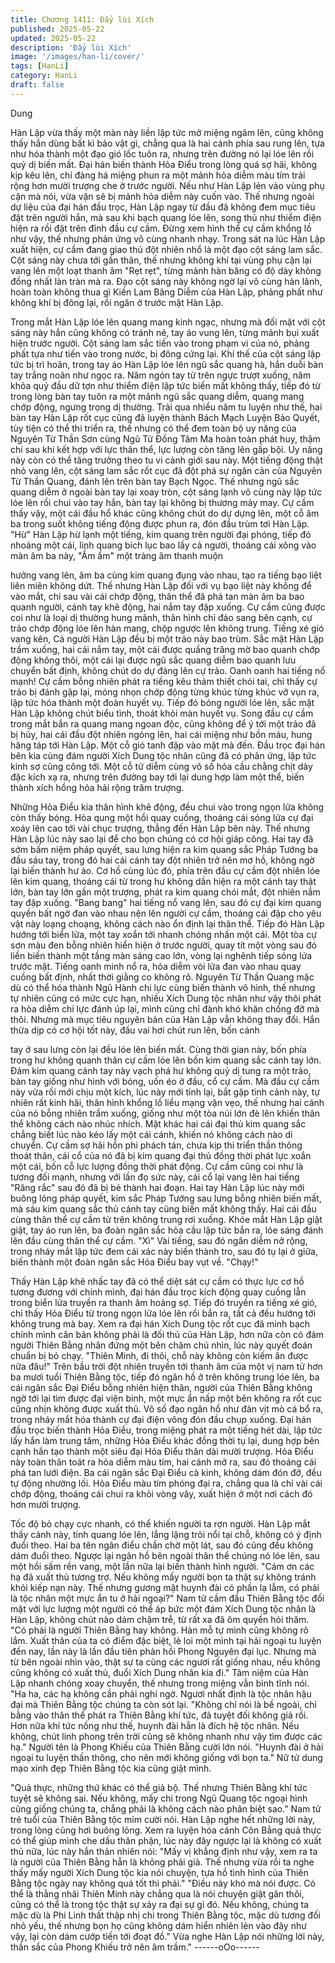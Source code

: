 ```yaml
---
title: Chương 1411: Đẩy lùi Xích
published: 2025-05-22
updated: 2025-05-22
description: 'Đẩy lùi Xích'
image: '/images/han-li/cover/'
tags: [HanLi]
category: HanLi
draft: false
---
```


Dung

Hàn Lập vừa thấy một màn này liền lập tức mở miệng ngâm lên,
cũng không thấy hắn dùng bất kì bảo vật gì, chẳng qua là hai
cánh phía sau rung lên, tựa như hóa thành một đạo gió lốc tuôn
ra, nhưng trên đường nó lại lóe lên rồi quỷ dị biến mất.
Đại hán biến thành Hỏa Điểu trong lòng quá sợ hãi, không kịp kêu
lên, chỉ đàng há miệng phun ra một mảnh hỏa diễm màu tím trải
rộng hơn mười trượng che ở trước người.
Nếu như Hàn Lập lẻn vào vùng phụ cận mà nói, vừa vặn sẽ bị
mảnh hỏa diễm này cuốn vào.
Thế nhưng ngoài dự liệu của đại hán đầu trọc, Hàn Lập ngay từ
đầu đã không đem mục tiêu đặt trên người hắn, mà sau khi bạch
quang lóe lên, song thủ như thiểm điện hiện ra rồi đặt trên đỉnh
đầu cự cầm.
Đừng xem hình thể cự cầm khổng lồ như vậy, thế nhưng phản
ứng vô cùng nhanh nhạy.
Trong sát na lúc Hàn Lập xuất hiện, cự cầm đang giao thủ đột
nhiên nhổ là một đạo cột sáng lam sắc.
Cột sáng này chưa tới gần thân, thế nhưng không khí tại vùng
phụ cận lại vang lên một loạt thanh âm "Rẹt rẹt", từng mảnh hàn
băng có độ dày không đồng nhất làn tràn mà ra.
Đạo cột sáng này không ngờ lại vô cùng hàn lãnh, hoàn toàn
không thua gì Kiền Lam Băng Diễm của Hàn Lập, phảng phất như
không khí bị đông lại, rồi ngăn ở trước mặt Hàn Lập.

Trong mắt Hàn Lập lóe lên quang mang kinh ngạc, nhưng mà đối
mặt với cột sáng này hắn cũng không có tránh né, tay áo vung
lên, từng mảnh bụi xuất hiện trước người.
Cột sáng lam sắc tiến vào trong phạm vi của nó, phảng phất tựa
như tiến vào trong nước, bị đông cứng lại.
Khí thế của cột sáng lập tức bị trì hoãn, trong tay áo Hàn Lập lóe
lên ngũ sắc quang hà, hắn duỗi bàn tay trắng noãn như ngọc ra.
Năm ngón tay từ trên ngực trượt xuống, năm khỏa quỷ đầu dữ
tợn như thiểm điện lập tức biến mất không thấy, tiếp đó từ trong
lòng bàn tay tuôn ra một mảnh ngũ sắc quang diễm, quang mang
chớp động, ngưng trọng dị thường.
Trải qua nhiều năm tu luyện như thế, hai bàn tay Hàn Lập rốt cục
cũng đã luyện thành Bách Mạch Luyện Bảo Quyết, tùy tiện có thể
thi triển ra, thế nhưng có thể đem toàn bộ uy năng của Nguyên
Từ Thần Sơn cùng Ngũ Tử Đồng Tâm Ma hoàn toàn phát huy,
thậm chí sau khi kết hợp với lực thân thể, lực lượng còn tăng lên
gấp bội. Uy năng này còn có thể tăng trưởng theo tu vi cảnh giới
sau này.
Một tiếng động thật nhỏ vang lên, cột sáng lam sắc rốt cục đã đột
phá sự ngăn cản của Nguyên Từ Thần Quang, đánh lên trên bàn
tay Bạch Ngọc.
Thế nhưng ngũ sắc quang diễm ở ngoài bàn tay lại xoay tròn, cột
sáng lạnh vô cùng này lập tức lóe lên rồi chui vào tay hắn, bàn tay
lại không bị thương mảy may.
Cự cầm thấy vậy, một cái đầu hổ khác cũng không chút do dự
dựng lên, một cỗ âm ba trong suốt không tiếng động được phun
ra, đón đầu trùm tơi Hàn Lập.
"Hừ"
Hàn Lập hừ lạnh một tiếng, kim quang trên người đại phóng, tiếp
đó nhoáng một cái, linh quang bích lục bao lấy cả người, thoáng
cái xông vào màn âm ba này, "Ầm ầm" một tràng âm thanh muộn

hưởng vang lên, âm ba cùng kim quang đụng vào nhau, tạo ra
tiếng bạo liệt liên miên không dứt.
Thế nhưng Hàn Lập đối với vụ bạo liệt này không để vào mắt, chỉ
sau vài cái chớp động, thân thể đã phá tan màn âm ba bao quanh
người, cánh tay khẽ động, hai nắm tay đập xuống.
Cự cầm cũng được coi như là loại dị thường hung mãnh, thân
hình chỉ đảo sang bên cạnh, cự trảo chớp động lóe lên hàn mang,
chộp ngược lên không trung.
Tiếng xé gió vang kên, Cả người Hàn Lập đều bị một trảo này bao
trùm.
Sắc mặt Hàn Lập trầm xuống, hai cái nắm tay, một cái được
quầng trăng mờ bao quanh chớp động không thôi, một cái lại
được ngũ sắc quang diễm bao quanh lưu chuyển bất định, không
chút do dự đáng lên cự trảo.
Oanh oanh hai tiếng nổ mạnh! Cự cầm bỗng nhiên phát ra tiếng
kêu thảm thiết chói tai, chỉ thấy cự trảo bị đánh gập lại, móng
nhọn chớp động từng khúc từng khúc vỡ vụn ra, lập tức hóa
thành một đoàn huyết vụ.
Tiếp đó bóng người lóe lên, sắc mặt Hàn Lập không chút biểu
tình, thoát khỏi màn huyết vụ.
Song đầu cự cầm trong mắt bắn ra quang mang ngoan độc, cũng
không để ý tới một trảo đã bị hủy, hai cái đầu đột nhiên ngỏng lên,
hai cái miệng như bồn máu, hung hăng táp tới Hàn Lập.
Một cỗ gió tanh đập vào mặt mà đến.
Đầu trọc đại hán bên kia cùng đám người Xích Dung tộc nhân
cũng đã có phản ứng, lập tức kinh sợ cũng công tới.
Một cỗ tử diễm cùng vô số hỏa cầu chằng chịt dày đặc kích xạ ra,
nhưng trên đường bay tới lại dung hợp làm một thể, biến thành
xích hồng hỏa hải rộng trăm trượng.

Những Hỏa Điểu kia thân hình khẽ động, đều chui vào trong ngọn
lửa không còn thấy bóng.
Hỏa qung một hồi quay cuồng, thoáng cái sóng lửa cự đại xoáy
lên cao tới vài chục trượng, thẳng đến Hàn Lập bên này.
Thế nhưng Hàn Lập lúc này sao lại để cho bọn chúng có cơ hội
giáp công. Hai tay đã sớm bấm niệm pháp quyết, sau lưng hiện ra
kim quang sắc Pháp Tướng ba đầu sáu tay, trong đó hai cái cánh
tay đột nhiên trở nên mơ hồ, không ngờ lại biến thành hư ảo.
Cơ hồ cùng lúc đó, phía trên đầu cự cầm đột nhiên lóe lên kim
quang, thoáng cái từ trong hư không dần hiện ra một cánh tay
thật lớn, bàn tay lớn gần một trượng, phát ra kim quang chói mắt,
đột nhiên nắm tay đập xuống.
"Bang bang" hai tiếng nổ vang lên, sau đó cự đại kim quang
quyền bất ngờ đan vào nhau nện lên người cự cầm, thoáng cái
đập cho yêu vật này loạng choạng, không cách nào ổn định lại
thân thể.
Tiếp đó Hàn Lập hướng tới biển lửa, một tay xoắn tới nhanh
chóng nhấn một cái.
Một tòa cự sơn màu đen bỗng nhiên hiển hiện ở trước người,
quay tít một vòng sau đó liền biến thành một tầng màn sáng cao
lớn, vòng lại nghênh tiếp sóng lửa trước mặt.
Tiếng oanh minh nổ ra, hỏa diễm vòi lửa đan vào nhau quay
cuồng bất định, nhất thời giằng co không rõ.
Nguyên Từ Thần Quang mặc dù có thể hóa thành Ngũ Hành chi
lực cùng biến thành vô hình, thế nhưng tự nhiên cũng có mức
cực hạn, nhiều Xích Dung tộc nhân như vậy thôi phát ra hỏa diễm
chi lực đánh úp lại, mình cũng chỉ đành khó khăn chống đỡ mà
thôi.
Nhưng mà mục tiêu nguyên bản của Hàn Lập vẫn không thay đổi.
Hắn thừa dịp có cơ hội tốt này, đầu vai hơi chút run lên, bốn cánh

tay ở sau lưng còn lại đều lóe lên biến mất.
Cùng thời gian này, bốn phía trong hư không quanh thân cự cầm
lóe lên bốn kim quang sắc cánh tay lớn.
Đám kim quang cánh tay này vạch phá hư không quỷ dị tung ra
một trảo, bàn tay giống như hình với bóng, uốn éo ở đầu, cổ cự
cầm.
Mà đầu cự cầm này vừa rồi mới chịu một kích, lúc này mới tỉnh
lại, bắt gặp tình cảnh này, tự nhiên rất kinh hãi, thân hình khổng lồ
liều mạng vặn vẹo, thế nhưng hai cánh của nó bỗng nhiên trầm
xuống, giống như một tòa núi lớn đè lên khiến thân thể không
cách nào nhúc nhích.
Mặt khác hai cái đại thủ kim quang sắc chẳng biết lúc nào kéo lấy
một cái cánh, khiến nó không cách nào di chuyển.
Cự cầm sợ hãi hồn phi phách tán, chưa kịp thi triển thần thông
thoát thân, cái cổ của nó đã bị kim quang đại thủ đồng thời phát
lực xoắn một cái, bốn cỗ lực lượng đồng thời phát động.
Cự cầm cũng coi như là tương đối mạnh, nhưng với lần đọ sức
này, cái cổ lại vang lên hai tiếng "Răng rắc" sau đó đã bị bẻ thành
hai đoạn.
Hai tay Hàn Lập lúc này mới buông lỏng pháp quyết, kim sắc
Pháp Tướng sau lưng bỗng nhiên biến mất, mà sáu kim quang
sắc thủ cánh tay cũng biến mất không thấy.
Hai cái đầu cùng thân thể cự cầm từ trên không trung rơi xuống.
Khóe mắt Hàn Lập giật giật, tay áo run lên, ba đoàn ngân sắc hỏa
cầu lập tức bắn ra, lóe sáng đánh lên đầu cùng thân thể cự cầm.
"Xì" Vài tiếng, sau đó ngân diễm nở rộng, trong nháy mắt lập tức
đem cái xác này biến thành tro, sau đó tụ lại ở giữa, biến thành
một đoàn ngân sắc Hỏa Điểu bay vụt về.
"Chạy!"

Thấy Hàn Lập khẽ nhấc tay đã có thể diệt sát cự cầm có thực lực
cơ hồ tương đương với chính mình, đại hán đầu trọc kích động
quay cuồng lẫn trong biển lửa truyền ra thanh âm hoảng sợ.
Tiếp đó truyền ra tiếng xé gió, chỉ thấy Hỏa Điểu từ trong ngọn lửa
lóe lên rồi bắn ra, tất cả đều hướng tới không trung mà bay.
Xem ra đại hán Xích Dung tộc rốt cục đã minh bạch chính mình
căn bản không phải là đối thủ của Hàn Lập, hơn nữa còn có đám
người Thiên Bằng nhân đứng một bên chăm chú nhìn, lúc này
quyết đoán chuẩn bị bỏ chạy.
"Thiên Minh, đi thôi, chỗ này không còn kiếm ăn được nữa đâu!"
Trên bầu trời đột nhiên truyền tới thanh âm của một vị nam tử
hơn ba mươi tuổi Thiên Bằng tộc, tiếp đó ngân hồ ở trên không
trung lóe lên, ba cái ngân sắc Đại Điểu bỗng nhiên hiện thân,
người của Thiên Bằng không ngờ tới lại tìm được đại viện binh,
một mực ẩn nấp một bên không ra rốt cục cũng nhịn không được
xuất thủ.
Vô số đạo ngân hồ như đàn vịt mò cá bổ ra, trong nháy mắt hóa
thành cự đại điện võng đón đầu chụp xuống.
Đại hán đầu trọc biến thành Hỏa Điểu, trong miệng phát ra một
tiếng hét dài, lập tức lấy hắn làm trung tâm, những Hỏa Điểu khác
đồng thời tụ lại, dung hợp bên cạnh hắn tạo thành một siêu đại
Hỏa Điểu thân dài mười trượng.
Hỏa Điểu này toàn thân toát ra hỏa diễm màu tím, hai cánh mở
ra, sau đó thoáng cái phá tan lưới điện.
Ba cái ngân sắc Đại Điểu cả kinh, không dám đón đỡ, đều tự
động nhường lối.
Hỏa Điểu màu tím phóng đại ra, chẳng qua là chỉ vài cái chớp
động, thoáng cái chui ra khỏi vòng vây, xuất hiện ở một nơi cách
đó hơn mười trượng.

Tốc độ bỏ chạy cực nhanh, có thể khiến người ta rợn người.
Hàn Lập mắt thấy cảnh này, tinh quang lóe lên, lẳng lặng trôi nổi
tại chỗ, không có ý định đuổi theo.
Hai ba tên ngân điểu chần chờ một lát, sau đó cũng đều không
dám đuổi theo.
Ngược lại ngân hồ bên ngoài thân thể chúng nó lóe lên, sau một
hồi sấm rền vang, một lần nữa lại biến thành hình người.
"Cám ơn các hạ đã xuất thủ tương trợ. Nếu không mấy người bọn
ta thật sự không tránh khỏi kiếp nạn này. Thế nhưng gương mặt
huynh đài có phần lạ lẫm, có phải là tộc nhân một mực ẩn tu ở hải
ngoại?" Nam tử cầm đầu Thiên Bằng tộc đối mặt với lực lượng
một người có thể áp bức một đám Xích Dung tộc nhân là Hàn
Lập, không chút nào dám chậm trễ, từ rất xa đã ôm quyền hỏi
thăm.
"Có phải là người Thiên Bằng hay không. Hàn mỗ tự mình cũng
không rõ lắm. Xuất thân của ta có điểm đặc biệt, lẻ loi một mình
tại hải ngoại tu luyện đến nay, lần này là lần đầu tiên phản hồi
Phong Nguyên đại lục. Nhưng mà từ bên ngoài nhìn vào, thật sự
ta cùng các ngươi rất giống nhau, nếu không cũng không có xuất
thủ, đuổi Xích Dung nhân kia đi." Tâm niệm của Hàn Lập nhanh
chóng xoay chuyển, thế nhưng trong miệng vẫn bình tĩnh nói.
"Ha ha, các hạ không cần phải nghi ngờ. Ngươi nhất định là tộc
nhân hậu đại mà Thiên Bằng tộc chúng ta còn sót lại.
"Không chỉ nói là bề ngoài, chỉ bằng vào thân thể phát ra Thiên
Bằng khí tức, đã tuyệt đối không giả rồi. Hơn nữa khí tức nồng
như thế, huynh đài hẳn là đích hệ tộc nhân. Nếu không, chút linh
phong trên trời cũng sẽ không nhanh như vậy tìm được các hạ."
Người tên là Phong Khiếu của Thiên Bằng cười lớn nói.
"Huynh đài ở hải ngoại tu luyện thần thông, cho nên mới không
giống với bọn ta." Nữ tử dung mạo xinh đẹp Thiên Bằng tộc kia
cũng giật mình.

"Quả thực, những thứ khác có thể giả bộ. Thế nhưng Thiên Bằng
khí tức tuyệt sẽ không sai. Nếu không, mấy chi trong Ngũ Quang
tộc ngoại hình cũng giống chúng ta, chẳng phải là không cách
nào phân biệt sao." Nam tử trẻ tuổi của Thiên Bằng tộc mỉm cười
nói.
Hàn Lập nghe hết những lời này, trong lòng cũng hơi buông lỏng.
Xem ra luyện hóa cánh Côn Bằng quả thực có thể giúp mình che
dấu thân phận, lúc này đây ngược lại là không có xuất thủ nữa,
lúc này hắn thản nhiên nói:
"Mấy vị khẳng định như vậy, xem ra ta là người của Thiên Bằng
hẳn là không phải giả. Thế nhưng vừa rồi ta nghe thấy mấy người
Xích Dung tộc kia nói chuyện, tựa hồ tình hình của Thiên Bằng
tộc ngày nay không quá tốt thì phải."
"Điều này khó mà nói được. Có thể là thằng nhãi Thiên Minh này
chẳng qua là nói chuyện giật gân thôi, cũng có thể là trong tộc
thật sự xảy ra đại sự gì đó. Nếu không, chúng ta mặc dù là Phi
Linh thất thập nhị chi trong Thiên Bằng tộc, mặc dù tương đối nhỏ
yếu, thế nhưng bọn họ cũng không dám hiển nhiên lẻn vào đây
như vậy, lại còn dám cướp tiến tới đoạt đồ." Vừa nghe Hàn Lập
nói những lời này, thần sắc của Phong Khiếu trở nên âm trầm."
------oOo------
